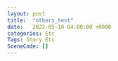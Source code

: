 ```yaml
---
layout: post
title:  "others_test"
date:   2022-05-10 04:00:00 +0000
categories: Etc
Tags: Story Etc
SceneCode: []
---
```

